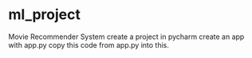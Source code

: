 # ml_project
Movie Recommender System
create a project in pycharm
create an app with app.py
copy this code from app.py into this.

